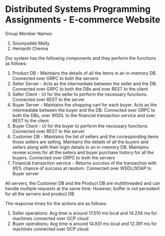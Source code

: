 # Distributed Systems Programming Assignments - E-commerce Website

Group Member Names:
1) Soumyadeb Maity
2) Hemanth Chenna

Our system has the following components and they perform the functions as follows:
1) Product DB - Maintains the details of all the items in an in-memory DB. Connected over GRPC to both the servers
2) Seller Server - Acts as the intermediate between the seller and the DB. Connected over GRPC to both the DBs and over REST to the client
3) Seller Client - UI for the seller to perform the necessary functions. Connected over REST to the server
4) Buyer Server - Maintains the shopping cart for each buyer. Acts as the intermediate between the buyer and the DB. Connected over GRPC to both the DBs, over WSDL to the financial transaction service and over REST to the client
5) Buyer Client - UI for the buyer to perform the necessary functions. Connected over REST to the server
6) Customer DB - Maintains the list of sellers and the corresponding items those sellers are selling. Maintains the details of all the buyers and sellers along with their login details in an in-memory DB. Maintains review scores for all the sellers and buyer purchase history for all the buyers. Connected over GRPC to both the servers
7) Financial transaction service - Returns success of the transaction with 95% chance of success at random. Connected over WSDL/SOAP to Buyer server

All servers, the Customer DB and the Product DB are multithreaded and can handle multiple requests at the same time.
However, buffer is not persistent for all the servers and product DB

The response times for the actions are as follows:
1) Seller operations: Avg time is around 17.010 ms local and 14.234 ms for machines connected over GCP cloud
2) Buyer operations: Avg time is around 14.931 ms local and 12.391 ms for machines connected over GCP cloud
